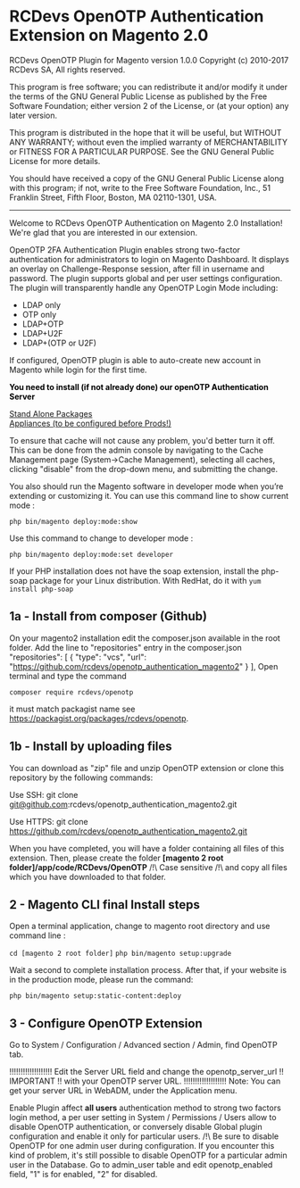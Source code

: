 # RCDevs OpenOTP Authentication Extension on Magento 2.0
RCDevs OpenOTP Plugin for Magento version 1.0.0
Copyright (c) 2010-2017 RCDevs SA, All rights reserved.

This program is free software; you can redistribute it and/or modify it under the terms of the GNU General Public License as published by the Free Software Foundation; either version 2 of the License, or (at your option) any later version.

This program is distributed in the hope that it will be useful, but WITHOUT ANY WARRANTY; without even the implied warranty of MERCHANTABILITY or FITNESS FOR A PARTICULAR PURPOSE. See the GNU General Public License for more details.

You should have received a copy of the GNU General Public License along with this program; if not, write to the Free Software Foundation, Inc., 51 Franklin Street, Fifth Floor, Boston, MA  02110-1301, USA.

---

Welcome to RCDevs OpenOTP Authentication on Magento 2.0 Installation! We're glad that you are interested in our extension.

<p>OpenOTP 2FA Authentication Plugin enables strong two-factor authentication for administrators to login on Magento Dashboard.  
It displays an overlay on Challenge-Response session, after fill in 
username and password. The plugin supports global and per user settings configuration. 
The plugin will transparently handle any OpenOTP Login Mode including:
<ul class="short-features">
<li>LDAP only</li>
<li>OTP only</li>
<li>LDAP+OTP</li>
<li>LDAP+U2F</li>
<li>LDAP+(OTP or U2F)</li>
</ul>

If configured, OpenOTP plugin is able to auto-create new account in Magento while login for the first time.</p>

<p><span style="color: #000000;"><strong>You need to install (if not already done) our openOTP Authentication Server </strong></span></p>
<span><a href="http://www.rcdevs.com/downloads/Software+Packages/" target="blank"> Stand Alone Packages </a></span>
<br><span><a href="http://www.rcdevs.com/downloads/VMWare+Appliances/" target="blank"> Appliances (to be configured before Prods!) </a></span></br>



To ensure that cache will not cause any problem, you'd better turn it off. This can be done from the admin console by navigating to the Cache Management page (System->Cache Management), 
selecting all caches, clicking "disable" from the drop-down menu, and submitting the change.

You also should run the Magento software in developer mode when you’re extending or customizing it. You can use this command line to show current mode :

`php bin/magento deploy:mode:show`

Use this command to change to developer mode :

`php bin/magento deploy:mode:set developer`

If your PHP installation does not have the soap extension, install the php-soap package for your Linux distribution.
With RedHat, do it with `yum install php-soap`

<h2>1a - Install from composer (Github)</h2>

On your magento2 installation edit the composer.json available in the root folder. Add the line to "repositories" entry in the composer.json 
"repositories": [ { "type": "vcs", "url": "https://github.com/rcdevs/openotp_authentication_magento2" } ],
Open terminal and type the command 

`composer require rcdevs/openotp`

it must match packagist name see https://packagist.org/packages/rcdevs/openotp.

<h2>1b - Install by uploading files</h2>

You can download as "zip" file and unzip OpenOTP extension or clone this repository by the following commands:

Use SSH: git clone git@github.com:rcdevs/openotp_authentication_magento2.git

Use HTTPS: git clone https://github.com/rcdevs/openotp_authentication_magento2.git

When you have completed, you will have a folder containing all files of this extension. 
Then, please create the folder **[magento 2 root folder]/app/code/RCDevs/OpenOTP** /!\ Case sensitive /!\ and copy all files which you have downloaded to that folder.


<h2>2 - Magento CLI final Install steps</h2>
Open a terminal application, change to magento root directory and use command line :

`cd [magento 2 root folder]`
`php bin/magento setup:upgrade`

Wait a second to complete installation process.
After that, if your website is in the production mode, please run the command:

`php bin/magento setup:static-content:deploy`

<h2>3 - Configure OpenOTP Extension</h2>

Go to System / Configuration / Advanced section / Admin, find OpenOTP tab.

!!!!!!!!!!!!!!!!!!!		Edit the Server URL field and change the openotp_server_url 
!!    IMPORTANT  !!		with your OpenOTP server URL. 
!!!!!!!!!!!!!!!!!!!		Note: You can get your server URL in WebADM, under the Application menu.  

Enable Plugin affect **all users** authentication method to strong two factors login method,
a per user setting in System / Permissions / Users allow to disable OpenOTP authentication,
or conversely disable Global plugin configuration and enable it only for particular users.
/!\ Be sure to disable OpenOTP for one admin user during configuration. If you encounter this kind
of problem, it's still possible to disable OpenOTP for a particular admin user in the Database.
Go to admin_user table and edit openotp_enabled field, "1" is for enabled, "2" for disabled.


